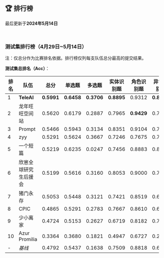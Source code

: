 
<br/>

## 🏆 排行榜

<p class="text-center">最后更新于<strong>2024年5月14日</strong></p>

<br/>

### 测试集排行榜（4月29日~5月14日）

<p>注：仅总分作为比赛排名依据。排行榜仅列每支队伍总分最高的提交结果。</p>

**测试集总排名（Acc）**：

| 排名 | 队伍     | 总分  | 单选题  | 多选题  | 实体识别题 | 角色识别题 | 异常识别题 | 空间推理题 | 异形同义题 |
| ---- | -------- | ------ | ------ | ------ | ------- | ------- | ------- | ------- | ------- |
| 1    | **TeleAI** | **0.5991** | **0.6458** | **0.3706** | **0.8895** | 0.9312 | **0.8440** | 0.3471 | 0.5538 |
| 2    | 龙年旺旺空间站 | 0.5620 | 0.6179 | 0.2887 | 0.7965 | **0.9429** | 0.7420 | 0.3064 | **0.5692** |
| 3    | Prompt | 0.5466 | 0.5943 | 0.3134 | 0.8351 | 0.9104 | 0.7740 | 0.3181 | 0.4046 |
| 4    | zyy | 0.5291 | 0.5624 | 0.3667 | 0.7246 | 0.7675 | 0.7000 | **0.3559** | 0.4877 |
| 5    | 一个短篇 | 0.5219 | 0.6235 | 0.0247 | 0.7456 | 0.8883 | 0.8060 | 0.2721 | 0.4569 |
| 6    | 欣崽全球研究生后援会 | 0.5199 | 0.5616 | 0.3160 | 0.8053 | 0.9000 | 0.7020 | 0.3407 | 0.2415 |
| 7    | 猪门永存 | 0.5053 | 0.5448 | 0.3121 | 0.7421 | 0.8519 | 0.6780 | 0.3123 | 0.3600 |
| 8    | CPIC | 0.4865 | 0.5291 | 0.2783 | 0.7667 | 0.8610 | 0.6220 | 0.2603 | 0.4031 |
| 9    | 少小离家 | 0.4724 | 0.5153 | 0.2627 | 0.6719 | 0.8182 | 0.7000 | 0.2735 | 0.3369 |
| 10    | Azur Promilia | 0.3364 | 0.3680 | 0.1821 | 0.4947 | 0.6727 | 0.2160 | 0.2172 | 0.2662 |
| - | <span style="color:var(--bs-secondary)">*基线*<span> | 0.4792 | 0.5437 | 0.1638 | 0.7509 | 0.8818 | 0.6860 | 0.2196 | 0.4200 |
